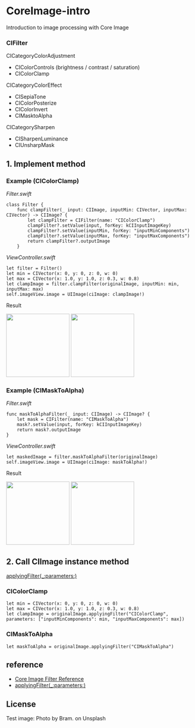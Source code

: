 # CoreImage-intro
Introduction to image processing with Core Image

### CIFilter
CICategoryColorAdjustment
- CIColorControls (brightness / contrast / saturation)
- CIColorClamp

CICategoryColorEffect
- CISepiaTone
- CIColorPosterize
- CIColorInvert
- CIMasktoAlpha

CICategorySharpen
- CISharpenLuminance
- CIUnsharpMask

## 1. Implement method

### Example (CIColorClamp)

_Filter.swift_
```
class Filter {
    func clampFilter(_ input: CIImage, inputMin: CIVector, inputMax: CIVector) -> CIImage? {
        let clampFilter = CIFilter(name: "CIColorClamp")
        clampFilter?.setValue(input, forKey: kCIInputImageKey)
        clampFilter?.setValue(inputMin, forKey: "inputMinComponents")
        clampFilter?.setValue(inputMax, forKey: "inputMaxComponents")
        return clampFilter?.outputImage
    }
```
_ViewController.swift_
```
let filter = Filter()
let min = CIVector(x: 0, y: 0, z: 0, w: 0)
let max = CIVector(x: 1.0, y: 1.0, z: 0.3, w: 0.8)
let clampImage = filter.clampFilter(originalImage, inputMin: min, inputMax: max)
self.imageView.image = UIImage(ciImage: clampImage!)
```

Result

<img src="https://github.com/khhk10/CoreImage-intro/blob/master/images/clamp_before.png" height="170"> <img src="https://github.com/khhk10/CoreImage-intro/blob/master/images/clamp_after.png" height="170">

### Example (CIMaskToAlpha)

_Filter.swift_
```
func maskToAlphaFilter(_ input: CIImage) -> CIImage? {
    let mask = CIFilter(name: "CIMaskToAlpha")
    mask?.setValue(input, forKey: kCIInputImageKey)
    return mask?.outputImage
}
```

_ViewController.swift_
```
let maskedImage = filter.maskToAlphaFilter(originalImage)
self.imageView.image = UIImage(ciImage: maskToAlpha!)
```

Result

<img src="https://github.com/khhk10/CoreImage-intro/blob/master/images/maskToAlpha_before.png" height="170"> <img src="https://github.com/khhk10/CoreImage-intro/blob/master/images/maskToAlpha_after.png" height="170">

## 2. Call CIImage instance method

[applyingFilter(\_:parameters:)](https://developer.apple.com/documentation/coreimage/ciimage/1437589-applyingfilter)

### CIColorClamp

```
let min = CIVector(x: 0, y: 0, z: 0, w: 0)
let max = CIVector(x: 1.0, y: 1.0, z: 0.3, w: 0.8)
let clampImage = originalImage.applyingFilter("CIColorClamp", parameters: ["inputMinComponents": min, "inputMaxComponents": max])
```

### CIMaskToAlpha

```
let maskToAlpha = originalImage.applyingFilter("CIMaskToAlpha")
```

## reference

- [Core Image Filter Reference](https://developer.apple.com/library/archive/documentation/GraphicsImaging/Reference/CoreImageFilterReference/index.html#//apple_ref/doc/filter/ci/CIBloom)
- [applyingFilter(\_:parameters:)](https://developer.apple.com/documentation/coreimage/ciimage/1437589-applyingfilter)

## License

Test image: Photo by Bram. on Unsplash


